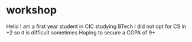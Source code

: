 # workshop
Hello
I am a first year student in CIC studying BTech
I did not opt for CS in +2 so it is difficult sometimes
Hoping to secure a CGPA of 9+